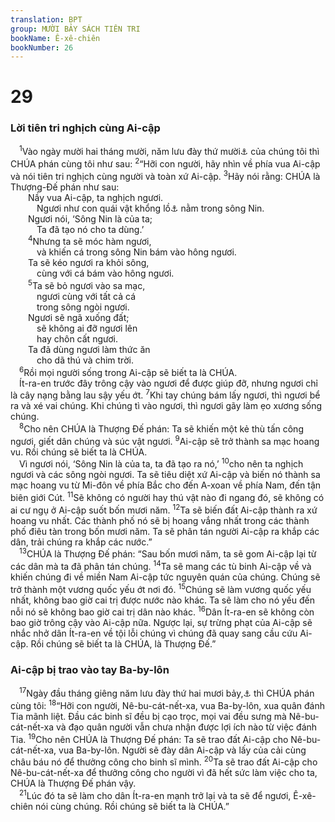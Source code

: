 ```yaml
---
translation: BPT
group: MƯỜI BẢY SÁCH TIÊN TRI
bookName: Ê-xê-chiên 
bookNumber: 26
---
```


<div class="title"><h1>29</h1><h3>Lời tiên tri nghịch cùng Ai-cập</h3></div>
<span class="verse exe_29_1"> <sup>1</sup>Vào ngày mười hai tháng mười, năm lưu đày thứ mười<a data-toggle="tooltip" data-placement="bottom" title="Đây là vào mùa đông năm 587 trước Công nguyên.">⚓</a> của chúng tôi thì CHÚA phán cùng tôi như sau:</span>
<span class="verse exe_29_2"><sup>2</sup>“Hỡi con người, hãy nhìn về phía vua Ai-cập và nói tiên tri nghịch cùng người và toàn xứ Ai-cập.</span>
<span class="verse exe_29_3"><sup>3</sup>Hãy nói rằng: CHÚA là Thượng-Đế phán như sau:<br/>  Nầy vua Ai-cập, ta nghịch ngươi.<br/>   Ngươi như con quái vật khổng lồ<a data-toggle="tooltip" data-placement="bottom" title="Những truyện cổ tích đời xưa kể lại con thủy quái chiến đấu chống Thượng Đế. Các nhà tiên tri thường gọi Ai-cập là con thủy quái. Trong câu nầy có thể nghĩa là những con cá sấu nằm trên bờ sông Nin.">⚓</a> nằm trong sông Nin.<br/>  Ngươi nói, ‘Sông Nin là của ta;<br/>   Ta đã tạo nó cho ta dùng.’<br/></span>
<span class="verse exe_29_4">  <sup>4</sup>Nhưng ta sẽ móc hàm ngươi,<br/>   và khiến cá trong sông Nin bám vào hông ngươi.<br/>  Ta sẽ kéo ngươi ra khỏi sông,<br/>   cùng với cá bám vào hông ngươi.<br/></span>
<span class="verse exe_29_5">  <sup>5</sup>Ta sẽ bỏ ngươi vào sa mạc,<br/>   ngươi cùng với tất cả cá<br/>   trong sông ngòi ngươi.<br/>  Ngươi sẽ ngã xuống đất;<br/>   sẽ không ai đỡ ngươi lên<br/>   hay chôn cất ngươi.<br/>  Ta đã dùng ngươi làm thức ăn<br/>   cho dã thú và chim trời.<br/></span>
<span class="verse exe_29_6"> <sup>6</sup>Rồi mọi người sống trong Ai-cập sẽ biết ta là CHÚA.<br/> Ít-ra-en trước đây trông cậy vào ngươi để được giúp đỡ, nhưng ngươi chỉ là cây nạng bằng lau sậy yếu ớt.</span>
<span class="verse exe_29_7"><sup>7</sup>Khi tay chúng bám lấy ngươi, thì ngươi bể ra và xé vai chúng. Khi chúng tì vào ngươi, thì ngươi gãy làm ẹo xương sống chúng.<br/></span>
<span class="verse exe_29_8"> <sup>8</sup>Cho nên CHÚA là Thượng Đế phán: Ta sẽ khiến một kẻ thù tấn công ngươi, giết dân chúng và súc vật ngươi.</span>
<span class="verse exe_29_9"><sup>9</sup>Ai-cập sẽ trở thành sa mạc hoang vu. Rồi chúng sẽ biết ta là CHÚA.<br/> Vì ngươi nói, ‘Sông Nin là của ta, ta đã tạo ra nó,’</span>
<span class="verse exe_29_10"><sup>10</sup>cho nên ta nghịch ngươi và các sông ngòi ngươi. Ta sẽ tiêu diệt xứ Ai-cập và biến nó thành sa mạc hoang vu từ Mi-đôn về phía Bắc cho đến A-xoan về phía Nam, đến tận biên giới Cút.</span>
<span class="verse exe_29_11"><sup>11</sup>Sẽ không có người hay thú vật nào đi ngang đó, sẽ không có ai cư ngụ ở Ai-cập suốt bốn mươi năm.</span>
<span class="verse exe_29_12"><sup>12</sup>Ta sẽ biến đất Ai-cập thành ra xứ hoang vu nhất. Các thành phố nó sẽ bị hoang vắng nhất trong các thành phố điêu tàn trong bốn mươi năm. Ta sẽ phân tán người Ai-cập ra khắp các dân, trải chúng ra khắp các nước.”<br/></span>
<span class="verse exe_29_13"> <sup>13</sup>CHÚA là Thượng Đế phán: “Sau bốn mươi năm, ta sẽ gom Ai-cập lại từ các dân mà ta đã phân tán chúng.</span>
<span class="verse exe_29_14"><sup>14</sup>Ta sẽ mang các tù binh Ai-cập về và khiến chúng đi về miền Nam Ai-cập tức nguyên quán của chúng. Chúng sẽ trở thành một vương quốc yếu ớt nơi đó.</span>
<span class="verse exe_29_15"><sup>15</sup>Chúng sẽ làm vương quốc yếu nhất, không bao giờ cai trị được nước nào khác. Ta sẽ làm cho nó yếu đến nỗi nó sẽ không bao giờ cai trị dân nào khác.</span>
<span class="verse exe_29_16"><sup>16</sup>Dân Ít-ra-en sẽ không còn bao giờ trông cậy vào Ai-cập nữa. Ngược lại, sự trừng phạt của Ai-cập sẽ nhắc nhở dân Ít-ra-en về tội lỗi chúng vì chúng đã quay sang cầu cứu Ai-cập. Rồi chúng sẽ biết ta là CHÚA, là Thượng Đế.”<br/></span>
<div class="title"><h3>Ai-cập bị trao vào tay Ba-by-lôn</h3></div>
<span class="verse exe_29_17"> <sup>17</sup>Ngày đầu tháng giêng năm lưu đày thứ hai mươi bảy,<a data-toggle="tooltip" data-placement="bottom" title="Khoảng mùa xuân năm 571 trước Công nguyên.">⚓</a> thì CHÚA phán cùng tôi:</span>
<span class="verse exe_29_18"><sup>18</sup>“Hỡi con người, Nê-bu-cát-nết-xa, vua Ba-by-lôn, xua quân đánh Tia mãnh liệt. Đầu các binh sĩ đều bị cạo trọc, mọi vai đều sưng mà Nê-bu-cát-nết-xa và đạo quân người vẫn chưa nhận được lợi ích nào từ việc đánh Tia.</span>
<span class="verse exe_29_19"><sup>19</sup>Cho nên CHÚA là Thượng Đế phán: Ta sẽ trao đất Ai-cập cho Nê-bu-cát-nết-xa, vua Ba-by-lôn. Người sẽ đày dân Ai-cập và lấy của cải cùng châu báu nó để thưởng công cho binh sĩ mình.</span>
<span class="verse exe_29_20"><sup>20</sup>Ta sẽ trao đất Ai-cập cho Nê-bu-cát-nết-xa để thưởng công cho người vì đã hết sức làm việc cho ta, CHÚA là Thượng Đế phán vậy.<br/></span>
<span class="verse exe_29_21"> <sup>21</sup>Lúc đó ta sẽ làm cho dân Ít-ra-en mạnh trở lại và ta sẽ để ngươi, Ê-xê-chiên nói cùng chúng. Rồi chúng sẽ biết ta là CHÚA.”<br/></span>
